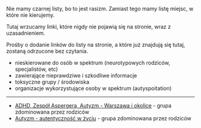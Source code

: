 Nie mamy czarnej listy, bo to jest rasizm. Zamiast tego mamy listę miejsc, w które nie kierujemy.

Tutaj wrzucamy linki, które nigdy nie pojawią się na stronie, wraz z uzasadnieniem.

Prośby o dodanie linków do listy na stronie, a które już znajdują się tutaj, zostaną odrzucone bez czytania.

- nieskierowane do osób w spektrum (neurotypowych rodziców, specjalistów, etc)
- zawierające nieprawdziwe i szkodliwe informacje
- toksyczne grupy / środowiska
- organizacje wykorzystujące osoby w spektrum (autyspoitation)

---

- [ADHD, Zespół Aspergera, Autyzm - Warszawa i okolice](https://www.facebook.com/groups/ADHD.ZespolAspergera.Autyzm.Warszawa.i.okolice/) - grupa zdominowana przez rodziców
- [Autyzm - autentyczność w życiu](https://www.facebook.com/groups/206891433393003/) - grupa zdominowana przez rodziców

